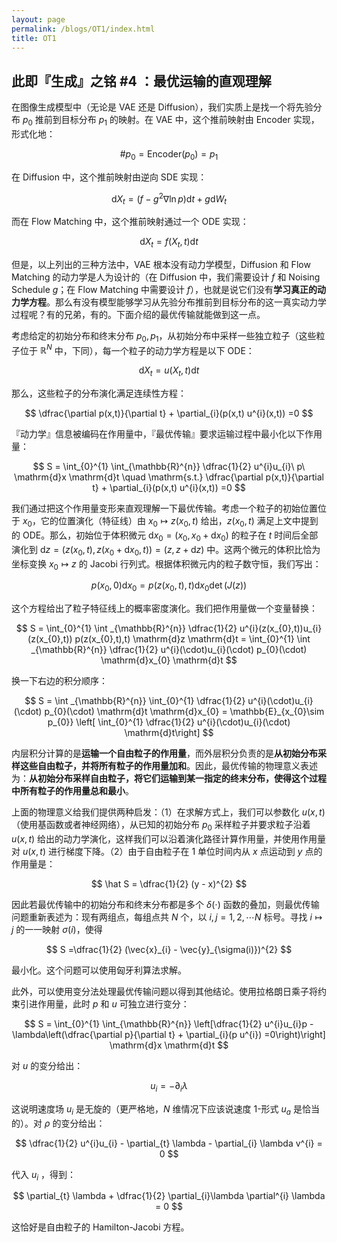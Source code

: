 ```yaml
---
layout: page
permalink: /blogs/OT1/index.html
title: OT1
---
```


## 此即『生成』之铭 #4 ：最优运输的直观理解


在图像生成模型中（无论是 VAE 还是 Diffusion），我们实质上是找一个将先验分布 $p_{0}$ 推前到目标分布 $p_{1}$ 的映射。在 VAE 中，这个推前映射由 Encoder 实现，形式化地：

$$
\# p_{0} = \mathrm{Encoder}(p_{0}) = p_{1}
$$

在 Diffusion 中，这个推前映射由逆向 SDE 实现：

$$
\mathrm{d}X_{t} = (f - g^{2} \nabla \ln p) \mathrm{d}t + g \mathrm{d}W_{t}
$$

而在 Flow Matching 中，这个推前映射通过一个 ODE 实现：

$$
\mathrm{d}X_{t} = f(X_{t},t) \mathrm{d}t
$$

但是，以上列出的三种方法中，VAE 根本没有动力学模型，Diffusion 和 Flow Matching 的动力学是人为设计的（在 Diffusion 中，我们需要设计 $f$ 和 Noising Schedule $g$；在 Flow Matching 中需要设计 $f$），也就是说它们没有**学习真正的动力学方程**。那么有没有模型能够学习从先验分布推前到目标分布的这一真实动力学过程呢？有的兄弟，有的。下面介绍的最优传输就能做到这一点。

考虑给定的初始分布和终末分布 $p_{0},p_{1}$，从初始分布中采样一些独立粒子（这些粒子位于 $\mathbb{R}^{N}$ 中，下同），每一个粒子的动力学方程是以下 ODE：

$$
 \mathrm{d} X_{t}  = u(X_{t},t) \mathrm{d}t
$$

那么，这些粒子的分布演化满足连续性方程：

$$
\dfrac{\partial p(x,t)}{\partial t} + \partial_{i}(p(x,t) u^{i}(x,t)) =0
$$

『动力学』信息被编码在作用量中，『最优传输』要求运输过程中最小化以下作用量：

$$
S = \int_{0}^{1} \int_{\mathbb{R}^{n}} \dfrac{1}{2} u^{i}u_{i}\ p\  \mathrm{d}x \mathrm{d}t \quad \mathrm{s.t.} \dfrac{\partial p(x,t)}{\partial t} + \partial_{i}(p(x,t) u^{i}(x,t)) =0
$$


我们通过把这个作用量变形来直观理解一下最优传输。考虑一个粒子的初始位置位于 $x_{0}$，它的位置演化（特征线）由 $x_{0}\mapsto z(x_{0},t)$ 给出，$z(x_{0},t)$ 满足上文中提到的 ODE。那么，初始位于体积微元 $\mathrm{d}x_{0} = (x_{0},x_{0} + \mathrm{d}x_{0})$ 的粒子在 $t$ 时间后全部演化到 $\mathrm{d}z = (z (x_{0}, t), z (x_{0} +  \mathrm{d}x_{0}, t)) = (z,z + \mathrm{d}z)$ 中。这两个微元的体积比恰为坐标变换 $x_{0} \mapsto z$ 的 Jacobi 行列式。根据体积微元内的粒子数守恒，我们写出：

$$
p(x_{0},0) \mathrm{d} x_{0} = p(z(x_{0},t),t) \mathrm{d}x_{0} \det (J(z))
$$

这个方程给出了粒子特征线上的概率密度演化。我们把作用量做一个变量替换：

$$
S = \int_{0}^{1} \int _{\mathbb{R}^{n}} \dfrac{1}{2} u^{i}(z(x_{0},t))u_{i}(z(x_{0},t)) p(z(x_{0},t),t) \mathrm{d}z  \mathrm{d}t = \int_{0}^{1} \int _{\mathbb{R}^{n}} \dfrac{1}{2} u^{i}(\cdot)u_{i}(\cdot) p_{0}(\cdot) \mathrm{d}x_{0} \mathrm{d}t  
$$

换一下右边的积分顺序：

$$
S = \int _{\mathbb{R}^{n}} \int_{0}^{1} \dfrac{1}{2} u^{i}(\cdot)u_{i}(\cdot) p_{0}(\cdot)  \mathrm{d}t  \mathrm{d}x_{0} = \mathbb{E}_{x_{0}\sim p_{0}} \left[ \int_{0}^{1} \dfrac{1}{2} u^{i}(\cdot)u_{i}(\cdot)  \mathrm{d}t\right]
$$

内层积分计算的是**运输一个自由粒子的作用量**，而外层积分负责的是**从初始分布采样这些自由粒子，并将所有粒子的作用量加和**。因此，最优传输的物理意义表述为：**从初始分布采样自由粒子，将它们运输到某一指定的终末分布，使得这个过程中所有粒子的作用量总和最小**。


上面的物理意义给我们提供两种启发：（1）在求解方式上，我们可以参数化 $u(x,t)$（使用基函数或者神经网络），从已知的初始分布 $p_{0}$ 采样粒子并要求粒子沿着 $u(x,t)$ 给出的动力学演化，这样我们可以沿着演化路径计算作用量，并使用作用量对 $u(x,t)$ 进行梯度下降。（2）由于自由粒子在 1 单位时间内从 $x$ 点运动到 $y$ 点的作用量是：

$$
\hat S = \dfrac{1}{2} (y - x)^{2}
$$

因此若最优传输中的初始分布和终末分布都是多个 $\delta(\cdot)$ 函数的叠加，则最优传输问题重新表述为：现有两组点，每组点共 $N$ 个，以 $i,j = 1,2,\cdots N$ 标号。寻找 $i \mapsto j$ 的一一映射 $\sigma(i)$，使得

$$
S  =\dfrac{1}{2} (\vec{x}_{i}  - \vec{y}_{\sigma(i)})^{2}
$$

最小化。这个问题可以使用匈牙利算法求解。

此外，可以使用变分法处理最优传输问题以得到其他结论。使用拉格朗日乘子将约束引进作用量，此时 $p$ 和 $u$ 可独立进行变分：

$$
S = \int_{0}^{1} \int_{\mathbb{R}^{n}} \left[\dfrac{1}{2} u^{i}u_{i}p - \lambda\left(\dfrac{\partial p}{\partial t} + \partial_{i}(p u^{i}) =0\right)\right]  \mathrm{d}x \mathrm{d}t
$$

对 $u$ 的变分给出：

$$
u_{i} = - \partial_{i}\lambda
$$

这说明速度场 $u_{i}$ 是无旋的（更严格地，$N$ 维情况下应该说速度 1-形式 $u_{a}$ 是恰当的）。对 $\rho$ 的变分给出：

$$
\dfrac{1}{2} u^{i}u_{i} - \partial_{t} \lambda  - \partial_{i} \lambda v^{i} = 0
$$

代入 $u_{i}$ ，得到：

$$
\partial_{t} \lambda  + \dfrac{1}{2}  \partial_{i}\lambda \partial^{i} \lambda = 0
$$

这恰好是自由粒子的 Hamilton-Jacobi 方程。